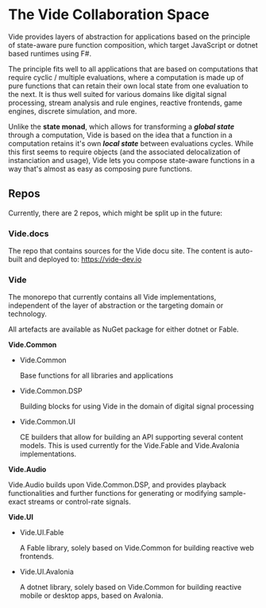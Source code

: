 # The Vide Collaboration Space

Vide provides layers of abstraction for applications based on the principle of state-aware pure function composition, which target JavaScript or dotnet based runtimes using F#.

The principle fits well to all applications that are based on computations that require cyclic / multiple evaluations, where a computation is made up of pure functions that can retain their own local state from one evaluation to the next. It is thus well suited for various domains like digital signal processing, stream analysis and rule engines, reactive frontends, game engines, discrete simulation, and more.

Unlike the **state monad**, which allows for transforming a **_global state_** through a computation, Vide is based on the idea that a function in a computation retains it's own **_local state_** between evaluations cycles. While this first seems to require objects (and the associated delocalization of instanciation and usage), Vide lets you compose state-aware functions in a way that's almost as easy as composing pure functions.

## Repos

Currently, there are 2 repos, which might be split up in the future:

### Vide.docs

  The repo that contains sources for the Vide docu site. The content is auto-built and deployed to: https://vide-dev.io

### Vide

The monorepo that currently contains all Vide implementations, independent of the layer of abstraction or the targeting domain or technology.

All artefacts are available as NuGet package for either dotnet or Fable.

**Vide.Common**

* Vide.Common

  Base functions for all libraries and applications
  
* Vide.Common.DSP

  Building blocks for using Vide in the domain of digital signal processing
  
* Vide.Common.UI

  CE builders that allow for building an API supporting several content models.
  This is used currently for the Vide.Fable and Vide.Avalonia implementations.
    
**Vide.Audio**

Vide.Audio builds upon Vide.Common.DSP, and provides playback functionalities and further functions for generating or modifying sample-exact streams or control-rate signals.

**Vide.UI**

* Vide.UI.Fable

  A Fable library, solely based on Vide.Common for building reactive web frontends.

* Vide.UI.Avalonia

  A dotnet library, solely based on Vide.Common for building reactive mobile or desktop apps, based on Avalonia.
